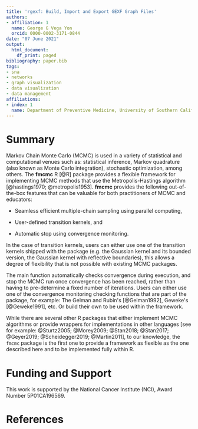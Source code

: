 ```yaml
---
title: 'rgexf: Build, Import and Export GEXF Graph Files'
authors:
- affiliation: 1
  name: George G Vega Yon
  orcid: 0000-0002-3171-0844
date: "07 June 2021"
output:
  html_document:
    df_print: paged
bibliography: paper.bib
tags:
- sna
- networks
- graph visualization
- data visualization
- data management
affiliations:
- index: 1
  name: Department of Preventive Medicine, University of Southern California
---
```


# Summary

Markov Chain Monte Carlo (MCMC) is used in a variety of statistical and computational venues such as: statistical inference, Markov quadrature (also known as Monte Carlo integration), stochastic optimization, among others. The **fmcmc** R [@R] package provides a flexible framework for implementing MCMC methods that use the Metropolis-Hastings algorithm [@hastings1970; @metropolis1953]. **fmcmc** provides the following out-of-the-box features that can be valuable for both practitioners of MCMC and educators:

*  Seamless efficient multiple-chain sampling using parallel computing,

*  User-defined transition kernels, and

*  Automatic stop using convergence monitoring.

In the case of transition kernels, users can either use one of the transition kernels shipped with the package (e.g. the Gaussian kernel and its bounded version, the Gaussian kernel with reflective boundaries), this allows a degree of flexibility that is not possible with existing MCMC packages.

The main function automatically checks convergence during execution, and stop the MCMC run once convergence has been reached, rather than having to pre-determine a fixed number of iterations. Users can either use one of the convergence monitoring checking functions that are part of the package, for example: The Gelman and Rubin's [@Gelman1992], Geweke's [@Geweke1991], etc. Or build their own to be used within the framework.

While there are several other R packages that either implement MCMC algorithms or provide wrappers for implementations in other languages [see for example: @Sturtz2005; @Morey2009; @Stan2018; @Stan2017; @Geyer2019; @Scheidegger2019; @Martin2011], to our knowledge, the `fmcmc` package is the first one to provide a framework as flexible as the one described here and to be implemented fully within R.

# Funding and Support

This work is supported by the National Cancer Institute (NCI), Award Number 5P01CA196569.

# References
